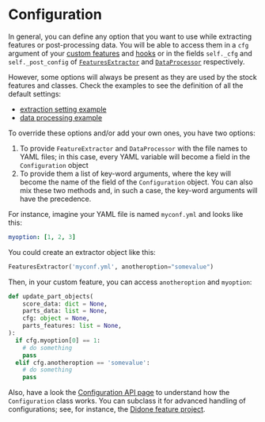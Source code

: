# Configuration

In general, you can define any option that you want to use while extracting features or
post-processing data.
You will be able to access them in a `cfg` argument of your [custom
features](/Custom_features.html) and [hooks](./Hooks.html) or in the fields
`self._cfg` and `self._post_config` of
[`FeaturesExtractor`](./API/musif.extract.html#musif.extract.extract.FeaturesExtractor)
and [`DataProcessor`](./API/musif.process.html#musif.process.processor.DataProcessor)
respectively.

However, some options will always be present as they are used by the
stock features and classes. Check the examples to see the definition of all the default
settings:
* [extraction setting example](./Config_extraction_example.html)
* [data processing example](./Config_postprocess_example.html)

To override these options and/or add your own ones, you have two options:
1.  To provide `FeatureExtractor` and `DataProcessor` with the file names to YAML files; in
   this case, every YAML variable will become a field in the `Configuration`
   object
2. To provide them a list of key-word arguments, where the key will become the name of the
   field of the `Configuration` object.
You can also mix these two methods and, in such a case, the key-word arguments will have
the precedence.

For instance, imagine your YAML file is named `myconf.yml` and looks like this:
```yaml
myoption: [1, 2, 3]
```

You could create an extractor object like this:
```python
FeaturesExtractor('myconf.yml', anotheroption="somevalue")
```

Then, in your custom feature, you can access `anotheroption` and `myoption`:
```python
def update_part_objects(
    score_data: dict = None,
    parts_data: list = None,
    cfg: object = None,
    parts_features: list = None,
):
  if cfg.myoption[0] == 1:
    # do something
    pass
  elif cfg.anotheroption == 'somevalue':
    # do something
    pass
```

Also, have a look the [Configuration API page](./API/musif.config.html) to understand how
the `Configuration` class works. You can subclass it for advanced handling of
configurations; see, for instance, the [Didone feature project](./Custom_Configuration.html).
